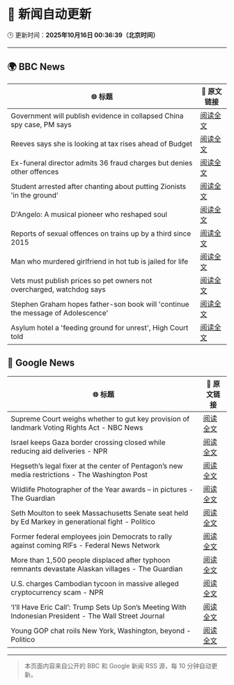 # 🧠 新闻自动更新

🕒 更新时间：**2025年10月16日 00:36:39（北京时间）**

---

## 🌍 BBC News

| 🌐 标题 | 🔗 原文链接 |
|--------|-------------|
| Government will publish evidence in collapsed China spy case, PM says | [阅读全文](https://www.bbc.com/news/articles/cql9v6x4wpzo?at_medium=RSS&at_campaign=rss) |
| Reeves says she is looking at tax rises ahead of Budget | [阅读全文](https://www.bbc.com/news/articles/c2drpzxpkp3o?at_medium=RSS&at_campaign=rss) |
| Ex-funeral director admits 36 fraud charges but denies other offences | [阅读全文](https://www.bbc.com/news/articles/cwyplw17897o?at_medium=RSS&at_campaign=rss) |
| Student arrested after chanting about putting Zionists 'in the ground' | [阅读全文](https://www.bbc.com/news/articles/ce8gdelw79po?at_medium=RSS&at_campaign=rss) |
| D'Angelo: A musical pioneer who reshaped soul | [阅读全文](https://www.bbc.com/news/articles/c62e5e3j75vo?at_medium=RSS&at_campaign=rss) |
| Reports of sexual offences on trains up by a third since 2015 | [阅读全文](https://www.bbc.com/news/articles/c39r2zp1dw7o?at_medium=RSS&at_campaign=rss) |
| Man who murdered girlfriend in hot tub is jailed for life | [阅读全文](https://www.bbc.com/news/articles/cvgvx134d86o?at_medium=RSS&at_campaign=rss) |
| Vets must publish prices so pet owners not overcharged, watchdog says | [阅读全文](https://www.bbc.com/news/articles/c201r14z6r3o?at_medium=RSS&at_campaign=rss) |
| Stephen Graham hopes father-son book will 'continue the message of Adolescence' | [阅读全文](https://www.bbc.com/news/articles/cn40yyl8nvyo?at_medium=RSS&at_campaign=rss) |
| Asylum hotel a 'feeding ground for unrest', High Court told | [阅读全文](https://www.bbc.com/news/articles/cy8v9jzn5zgo?at_medium=RSS&at_campaign=rss) |

## 📰 Google News

| 🌐 标题 | 🔗 原文链接 |
|--------|-------------|
| Supreme Court weighs whether to gut key provision of landmark Voting Rights Act - NBC News | [阅读全文](https://news.google.com/rss/articles/CBMivwFBVV95cUxOclUyNFJDRFMyT292MHEwQkhiQzJNd1owTnZIUlRyNnRMbjZ5em0zMUNyZmF1a3F4ekdqVTctVFB4NWFhcC1BVXhNVWx4QlU0ekhGVnoyTGVESjBRcjBOMU5rUGhyZmhOMnFfbVZkRGNTNFRCNVBSYnZ2MW1MdXBWMUpNcjRCY2Z4ekE2UTVvX01EZ3lFQlZTdjhTWG5PVEZhQklMcVZXanhXWExMdFF6cVc4N1AxMERJWFRiaUlWWdIBVkFVX3lxTE5KRmk0N2wyNWFwa3JCQTN4VjRCNWI4UW9mM1NlamM0dnpjM1lORVpWeXJvZDB5V2stTE9wRXVMN1A3N3ZHRGVscVZfSEhFdm1LUVMzeHR3?oc=5) |
| Israel keeps Gaza border crossing closed while reducing aid deliveries - NPR | [阅读全文](https://news.google.com/rss/articles/CBMiggFBVV95cUxOSkFjWVdxM2lYbkJqMS10aEpJYzY1R01oOXh0eHZtSlVxTXhKaFZLUG5KWXFNY1FJSGdGdU9jMV9kLVd4ZENoTjVYRXN1Z3VncUpTa1hfQzRNVllPb1cyTHNNcml6bjZJUUlSSHhFblZVVm1OYzFLSGozX1VDeDQwWXlR?oc=5) |
| Hegseth’s legal fixer at the center of Pentagon’s new media restrictions - The Washington Post | [阅读全文](https://news.google.com/rss/articles/CBMiowFBVV95cUxONWN5TGI0clBEZTFVd0FlTWFGZFU1TEltZThQd2piLW5qSWc3RFVyX3F0UHRBM3gzaUFsaTYtV0F5WWVKSktRall2SFg2LUZkVk5nV0ZYTHNEeDJXMGdDanl4MjZ5WTVlTVVka0Q5MEpIZHhSc09lX3RneDJXSDhKamFnbVVpa2t1bmh0UlZuaEJHZjljbmVaQTJOOFUtX0Jjbmxz?oc=5) |
| Wildlife Photographer of the Year awards – in pictures - The Guardian | [阅读全文](https://news.google.com/rss/articles/CBMisgFBVV95cUxQZnhoOF9OZHBEZG93NjBvWG5PbkdSMzlhOHFjVDhaNVM5VTBIclBwSGdZV3Z0cTFhSTN3Skp1c1UyVDZwY282RzROWHBXRGttLUZzV09JSk1sTXFXOG1xRGRHM1BacjNEc2E5MDZXdXhaNWV1d1FSVlhOZEJOQ0ZvV0pYV25acUhqVmcwdG4wbHkzVS1IbXlmQk1RQXRESlNaeHdINXJOMmlHYTlxeFRXRWZR?oc=5) |
| Seth Moulton to seek Massachusetts Senate seat held by Ed Markey in generational fight - Politico | [阅读全文](https://news.google.com/rss/articles/CBMihgFBVV95cUxOYXA3VFRBVzBVRm8tQ3FsZjhfNlBzUHNuU0htdVp1MW5QQS1LMUJOdmtBblVoSzF6enNNa3FVNTNFdDRIaGpxY0x1NlhXekdla2ZMNWRESlNYYUtUWHE0ZE5DdHh0WVJIS3g0M0JITExGUGhlc3BTZVZtVDdXejhQdDlPT2czZw?oc=5) |
| Former federal employees join Democrats to rally against coming RIFs - Federal News Network | [阅读全文](https://news.google.com/rss/articles/CBMiugFBVV95cUxOUTBXaVppcHZSLTNGR2d0WU9RdXJ5Y3dETUUzSDdoQnVrckR5S3Z1SnNtalJYY243XzZiZllubHYxR3BhTVNkQ1ZqLURtaTIzT2ljRjhRaUZ0VUR6OW5NTWRRSW1YUjBzNDM4b1Y2RlQwTXVYMjFtZmRYaU5tU1ZWcjh5MmxwYzFONFZCaTZDckxZNmplVV9WQkFGUy1raVp2VHc3VjJwS2p5cjExOWtVT3Bkb3l5aElXREE?oc=5) |
| More than 1,500 people displaced after typhoon remnants devastate Alaskan villages - The Guardian | [阅读全文](https://news.google.com/rss/articles/CBMihgFBVV95cUxNN0tuZXgzZmRscEtWZ2lXdm1vRU1FS3QwelpVSXVrNU5vdVQ4MWpnOHdpbnRiTmwycDNtWkZWdTlnZU5vQTFpb3ZkTlJPMWkxNnNicVRLenNHVHBteWVaR0M4akh6YTNibFlNdEZ1VjdHQVBaUV8xeGdMdDNlb2J3c0t6Q3Z3UQ?oc=5) |
| U.S. charges Cambodian tycoon in massive alleged cryptocurrency scam - NPR | [阅读全文](https://news.google.com/rss/articles/CBMimgFBVV95cUxOZ0E5RUJxZUxGc09kTjdFbWZhX1JxU2FVUHdMZGpzdy16c0FoM0N3VFQtbjdOekJBUTZRR3RwUFpxQlVDV1YwREZGSzJQeVdtZU5fYkFxcUpmVzNPYW5xdHlISktnb0NGem04UGxCZEZaSXRkUFVkdmFwN0RHRzY0cS1iNnJsVXQxaE84RTkyeU5HMkhRWk4ybTRB?oc=5) |
| ‘I’ll Have Eric Call’: Trump Sets Up Son’s Meeting With Indonesian President - The Wall Street Journal | [阅读全文](https://news.google.com/rss/articles/CBMirAFBVV95cUxNb0NvR0FySFhkcXVqbTdWVDE3TGZJdWNneVZWcjZnbXhVVnBQNzJKd1lOQi14YWNrOFBEUV9ac216ZHhVb3hzX0lXRVBXVFVHNHNLVzd2MjBYQURFckIwMkFZRWVEVjREd2dHc1dya29TSlBzNXh6T2Fab2d1Ukt0ODR4WWozbVdrYWttbTNrLXNYSldNbTkxMzhnVnhLWEJmSHJtaDF1UTZmejRO?oc=5) |
| Young GOP chat roils New York, Washington, beyond - Politico | [阅读全文](https://news.google.com/rss/articles/CBMivwFBVV95cUxPNGdyNjZ1aG5fTEJHZGxGdUFiNlZDcHlfTjNiaVd4UWVHVW9OaEdXNnlvSWxuNVZUaHFLdHQzVHNQMzNJZTJGR0poc3U4c3pWYVp0ZGlXbEtPXzVyaTBvaExoOU50S2ppSXU5MFhfQm5CaE1RM3lrc3hHaTlMaTM1ZnJDYS1yMWd4SFhRaG8wUjBibmdobk5qd0NteXo3NTZPTGgyWHZiMDhDNnViSXhHRHJOZi0zYnJILV9ERVNEZw?oc=5) |

---
> 本页面内容来自公开的 BBC 和 Google 新闻 RSS 源，每 10 分钟自动更新。